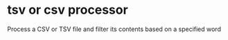 # tsv or csv processor
 Process a CSV or TSV file and filter its contents based on a specified word
